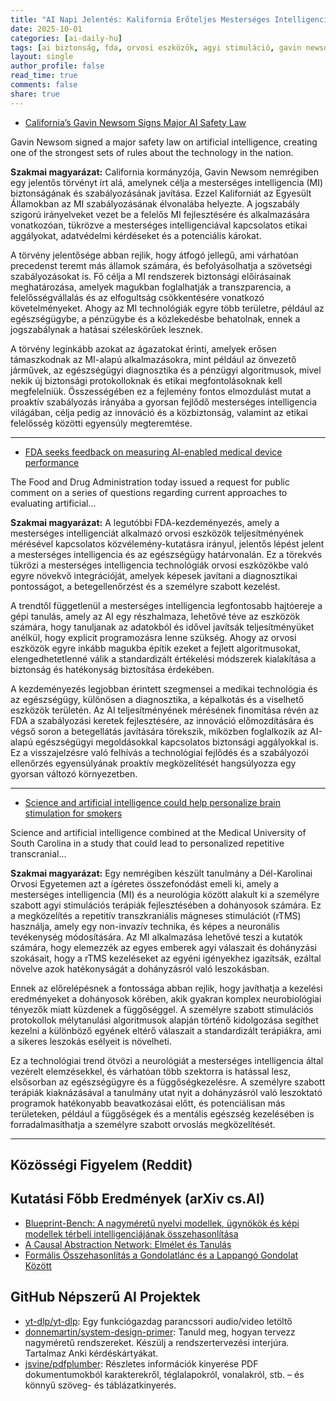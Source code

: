 ```yaml
---
title: "AI Napi Jelentés: Kalifornia Erőteljes Mesterséges Intelligencia Biztonsági Törvényt Fogadott El, az FDA Véleményt Kér az AI Eszközök Teljesítményéről, az AI Személyre Szabja az Agy Stimulációját Dohányosok Számára (2025-10-01)"
date: 2025-10-01
categories: [ai-daily-hu]
tags: [ai biztonság, fda, orvosi eszközök, agyi stimuláció, gavin newsom, mesterséges intelligencia, egészségügy]
layout: single
author_profile: false
read_time: true
comments: false
share: true
---
```

- [California’s Gavin Newsom Signs Major AI Safety Law](https://www.nytimes.com/2025/09/29/technology/california-ai-safety-law.html)

Gavin Newsom signed a major safety law on artificial intelligence, creating one of the strongest sets of rules about the technology in the nation.

**Szakmai magyarázat:**
California kormányzója, Gavin Newsom nemrégiben egy jelentős törvényt írt alá, amelynek célja a mesterséges intelligencia (MI) biztonságának és szabályozásának javítása. Ezzel Kaliforniát az Egyesült Államokban az MI szabályozásának élvonalába helyezte. A jogszabály szigorú irányelveket vezet be a felelős MI fejlesztésére és alkalmazására vonatkozóan, tükrözve a mesterséges intelligenciával kapcsolatos etikai aggályokat, adatvédelmi kérdéseket és a potenciális károkat.

A törvény jelentősége abban rejlik, hogy átfogó jellegű, ami várhatóan precedenst teremt más államok számára, és befolyásolhatja a szövetségi szabályozásokat is. Fő célja a MI rendszerek biztonsági előírásainak meghatározása, amelyek magukban foglalhatják a transzparencia, a felelősségvállalás és az elfogultság csökkentésére vonatkozó követelményeket. Ahogy az MI technológiák egyre több területre, például az egészségügybe, a pénzügybe és a közlekedésbe behatolnak, ennek a jogszabálynak a hatásai széleskörűek lesznek.

A törvény leginkább azokat az ágazatokat érinti, amelyek erősen támaszkodnak az MI-alapú alkalmazásokra, mint például az önvezető járművek, az egészségügyi diagnosztika és a pénzügyi algoritmusok, mivel nekik új biztonsági protokolloknak és etikai megfontolásoknak kell megfelelniük. Összességében ez a fejlemény fontos elmozdulást mutat a proaktív szabályozás irányába a gyorsan fejlődő mesterséges intelligencia világában, célja pedig az innováció és a közbiztonság, valamint az etikai felelősség közötti egyensúly megteremtése.

---
- [FDA seeks feedback on measuring AI-enabled medical device performance](https://www.aha.org/news/headline/2025-09-30-fda-seeks-feedback-measuring-ai-enabled-medical-device-performance)

The Food and Drug Administration today issued a request for public comment on a series of questions regarding current approaches to evaluating artificial...

**Szakmai magyarázat:**
A legutóbbi FDA-kezdeményezés, amely a mesterséges intelligenciát alkalmazó orvosi eszközök teljesítményének mérésével kapcsolatos közvélemény-kutatásra irányul, jelentős lépést jelent a mesterséges intelligencia és az egészségügy határvonalán. Ez a törekvés tükrözi a mesterséges intelligencia technológiák orvosi eszközökbe való egyre növekvő integrációját, amelyek képesek javítani a diagnosztikai pontosságot, a betegellenőrzést és a személyre szabott kezelést.

A trendtől függetlenül a mesterséges intelligencia legfontosabb hajtóereje a gépi tanulás, amely az AI egy részhalmaza, lehetővé téve az eszközök számára, hogy tanuljanak az adatokból és idővel javítsák teljesítményüket anélkül, hogy explicit programozásra lenne szükség. Ahogy az orvosi eszközök egyre inkább magukba építik ezeket a fejlett algoritmusokat, elengedhetetlenné válik a standardizált értékelési módszerek kialakítása a biztonság és hatékonyság biztosítása érdekében.

A kezdeményezés legjobban érintett szegmensei a medikai technológia és az egészségügy, különösen a diagnosztika, a képalkotás és a viselhető eszközök területén. Az AI teljesítményének mérésének finomítása révén az FDA a szabályozási keretek fejlesztésére, az innováció előmozdítására és végső soron a betegellátás javítására törekszik, miközben foglalkozik az AI-alapú egészségügyi megoldásokkal kapcsolatos biztonsági aggályokkal is. Ez a visszajelzésre való felhívás a technológiai fejlődés és a szabályozói ellenőrzés egyensúlyának proaktív megközelítését hangsúlyozza egy gyorsan változó környezetben.

---
- [Science and artificial intelligence could help personalize brain stimulation for smokers](https://www.news-medical.net/news/20250930/Science-and-artificial-intelligence-could-help-personalize-brain-stimulation-for-smokers.aspx)

Science and artificial intelligence combined at the Medical University of South Carolina in a study that could lead to personalized repetitive transcranial...

**Szakmai magyarázat:**
Egy nemrégiben készült tanulmány a Dél-Karolinai Orvosi Egyetemen azt a ígéretes összefonódást emeli ki, amely a mesterséges intelligencia (MI) és a neurológia között alakult ki a személyre szabott agyi stimulációs terápiák fejlesztésében a dohányosok számára. Ez a megközelítés a repetitív transzkraniális mágneses stimulációt (rTMS) használja, amely egy non-invazív technika, és képes a neuronális tevékenység módosítására. Az MI alkalmazása lehetővé teszi a kutatók számára, hogy elemezzék az egyes emberek agyi válaszait és dohányzási szokásait, hogy a rTMS kezeléseket az egyéni igényekhez igazítsák, ezáltal növelve azok hatékonyságát a dohányzásról való leszokásban.

Ennek az előrelépésnek a fontossága abban rejlik, hogy javíthatja a kezelési eredményeket a dohányosok körében, akik gyakran komplex neurobiológiai tényezők miatt küzdenek a függőséggel. A személyre szabott stimulációs protokollok mélytanulási algoritmusok alapján történő kidolgozása segíthet kezelni a különböző egyének eltérő válaszait a standardizált terápiákra, ami a sikeres leszokás esélyeit is növelheti.

Ez a technológiai trend ötvözi a neurológiát a mesterséges intelligencia által vezérelt elemzésekkel, és várhatóan több szektorra is hatással lesz, elsősorban az egészségügyre és a függőségkezelésre. A személyre szabott terápiák kiaknázásával a tanulmány utat nyit a dohányzásról való leszoktató programok hatékonyabb beavatkozásai előtt, és potenciálisan más területeken, például a függőségek és a mentális egészség kezelésében is forradalmasíthatja a személyre szabott orvoslás megközelítését.

---
## Közösségi Figyelem (Reddit)

## Kutatási Főbb Eredmények (arXiv cs.AI)
- [Blueprint-Bench: A nagyméretű nyelvi modellek, ügynökök és képi modellek térbeli intelligenciájának összehasonlítása](https://arxiv.org/abs/2509.25229)
- [A Causal Abstraction Network: Elmélet és Tanulás](https://arxiv.org/abs/2509.25236)
- [Formális Összehasonlítás a Gondolatlánc és a Lappangó Gondolat Között](https://arxiv.org/abs/2509.25239)

## GitHub Népszerű AI Projektek
- [yt-dlp/yt-dlp](yt-dlp/yt-dlp): Egy funkciógazdag parancssori audio/video letöltő
- [donnemartin/system-design-primer](donnemartin/system-design-primer): Tanuld meg, hogyan tervezz nagyméretű rendszereket. Készülj a rendszertervezési interjúra. Tartalmaz Anki kérdéskártyákat.
- [jsvine/pdfplumber](jsvine/pdfplumber): Részletes információk kinyerése PDF dokumentumokból karakterekről, téglalapokról, vonalakról, stb. – és könnyű szöveg- és táblázatkinyerés.